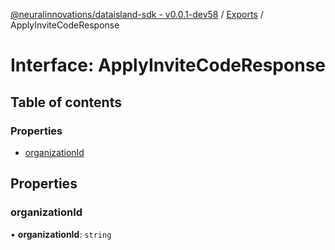 [@neuralinnovations/dataisland-sdk - v0.0.1-dev58](../../README.md) / [Exports](../modules.md) / ApplyInviteCodeResponse

# Interface: ApplyInviteCodeResponse

## Table of contents

### Properties

- [organizationId](ApplyInviteCodeResponse.md#organizationid)

## Properties

### organizationId

• **organizationId**: `string`
